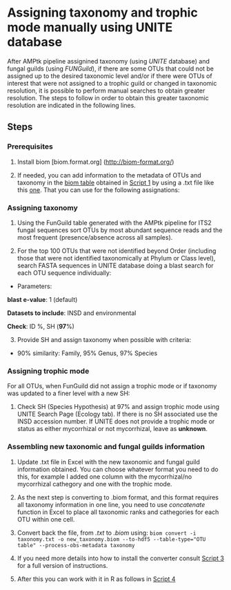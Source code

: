 # Assigning taxonomy and trophic mode manually using UNITE database

After AMPtk pipeline assignined taxonomy (using *UNITE* database) and fungal guilds (using *FUNGuild*), if there are some OTUs that could not be assigned up to the desired taxonomic level and/or if there were OTUs of interest that were not assigned to a trophic guild or changed in taxonomic resolution, it is possible to perform manual searches to obtain greater resolution. The steps to follow in order to obtain this greater taxonomic resolution are indicated in the following lines. 


## Steps 

### Prerequisites

1. Install biom [biom.format.org] (http://biom-format.org/) 

2. If needed, you can add information to the metadata of OTUs and taxonomy in the [biom table](https://github.com/bc-anaisabel/juniperus_paper/blob/master/data/1_taxonomy.biom) obtained in [Script 1](https://github.com/bc-anaisabel/juniperus_paper/blob/master/bin/1_amptk_for_illumina.sh) by using a .txt file like this [one](https://github.com/bc-anaisabel/juniperus_paper/blob/master/data/2_taxonomy.txt). That you can use for the following assignations: 

### Assigning taxonomy 

1. Using the FunGuild table generated with the AMPtk pipeline for ITS2 fungal sequences sort OTUs by most abundant sequence reads and the most frequent (presence/absence across all samples). 

2. For the top 100 OTUs that were not identified beyond Order (including those that were not identified taxonomically at Phylum or Class level), search FASTA sequences in UNITE database doing a blast search for each OTU sequence individually: 
 
* Parameters: 

**blast e-value**: 1 (default)

**Datasets to include**: INSD and environmental 

**Check**: ID %, SH (**97**%) 

3. Provide SH and assign taxonomy when possible with criteria:

* 90% similarity: Family, 95% Genus, 97% Species


### Assigning trophic mode 

For all OTUs, when FunGuild did not assign a trophic mode or if taxonomy was updated to a finer level with a new SH: 

1. Check SH (Species Hypothesis) at 97% and assign trophic mode using UNITE Search Page (Ecology tab). If there is no SH associated use the INSD accession number. If UNITE does not provide a trophic mode or status as either mycorrhizal or not mycorrhizal, leave as **unknown**. 


### Assembling new taxonomic and fungal guilds information 

1. Update .txt file in Excel with the new taxonomic and fungal guild information obtained. You can choose whatever format you need to do this, for example I added one column with the mycorrhizal/no mycorrhizal cathegory and one with the trophic mode. 

2. As the next step is converting to .biom format, and this format requires all taxonomy information in one line, you need to use *concatenate* function in Excel to place all taxonomic ranks and cathegories for each OTU within one cell. 

3. Convert back the file, from *.txt* to *.biom* using:
`biom convert -i taxonomy.txt -o new_taxonomy.biom --to-hdf5 --table-type="OTU table" --process-obs-metadata taxonomy`

4. If you need more details into how to install the converter consult [Script 3](https://github.com/bc-anaisabel/juniperus_paper/blob/master/bin/3_Convert_txt_to_biom.md) for a full version of instructions. 

5. After this you can work with it in R as follows in [Script 4](https://github.com/bc-anaisabel/juniperus_paper/blob/master/bin/4_Filter_otu_table.R) 


